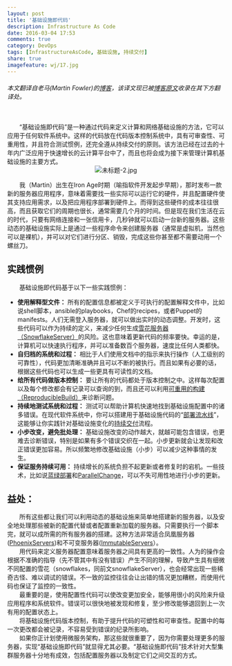```yaml
---
layout: post
title: '基础设施即代码'
description: Infrastructure As Code
date: 2016-03-04 17:53
comments: true
category: DevOps
tags: [InfrastructureAsCode, 基础设施, 持续交付]
share: true
imagefeature: wj/17.jpg
---
```


###### 本文翻译自老马(Martin Fowler)的[博客](http://martinfowler.com/bliki/InfrastructureAsCode.html)，该译文现已被[博客原文](http://martinfowler.com/bliki/InfrastructureAsCode.html#footer)收录在其下方翻译处。

<br/>
&emsp;&emsp;“基础设施即代码”是一种通过代码来定义计算和网络基础设施的方法，它可以应用于任何软件系统中。这样的代码放在代码版本控制系统中，具有可审查性、可重用性，并且符合测试惯例，还完全遵从持续交付的原则。该方法已经在过去的十年内广泛应用于快速增长的云计算平台中了，而且也将会成为接下来管理计算机基础设施的主要方式。

<!--more-->

<center><img class="center" src="http://martinfowler.com/bliki/images/infrastructureAsCode/sketch.png" alt="未标题-2.jpg"></center>

&emsp;&emsp;我（Martin）出生在Iron Age时期（喻指软件开发起步早期），那时发布一款新的服务器应用程序，意味着需要找一些实际可以运行它的硬件，并且配置硬件使其支持应用需求，以及把应用程序部署到硬件上。而得到这些硬件的成本往往很高，而且获取它们的周期也很长，通常需要几个月的时间。但是现在我们生活在云的时代，只要有网络连接和一张信用卡，几秒钟就可以启动一台新的服务器。这些动态的基础设施实际上是通过一些程序命令来创建服务器（通常是虚拟机，当然也可以是裸机），并可以对它们进行分区、销毁，完成这些你甚至都不需要动用一个螺丝刀。

## 实践惯例
&emsp;&emsp;基础设施即代码基于以下一些实践惯例：

- __使用解释型文件：__ 所有的配置信息都被定义于可执行的配置解释文件中，比如说shell脚本，ansible的playbooks，Chef的recipes，或者Puppet的manifests。人们无需登入服务器，就可以做出实时的动态调整。开发时，这些代码可以作为持续的定义，来减少任何生成[雪花服务器（SnowflakeServer）](http://martinfowler.com/bliki/SnowflakeServer.html)的风险。这也意味着更新代码的频率要快。幸运的是，计算机可以快速执行程序，并可以准备数百个服务器，速度比任何人类都快。
- __自归档的系统和过程：__ 相比于人们使用文档中的指示来执行操作（人工级别的可靠性），代码更加清晰准确并且可以不断的被执行。而且如果有必要的话，根据这些代码也可以生成一些更具有可读性的文档。
- __给所有代码做版本控制：__ 要让所有的代码都处于版本控制之中。这样每次配置以及每个修改都会有记录可以查询的到，而且还可以利用[可重用的构建（ReproducibleBuild）](http://martinfowler.com/bliki/ReproducibleBuild.html)来诊断问题。
- __持续地测试系统和过程：__ 测试可以帮助计算机快速地找到基础设施配置中的诸多错误。在现代软件系统中，你可以搭建用于基础设施代码的“[部署流水线](http://martinfowler.com/bliki/DeploymentPipeline.html)”，这能够让你实践针对基础设施变化的[持续交付](http://martinfowler.com/bliki/ContinuousDelivery.html)流程。
- __小步改变，避免批处理：__ 基础设施改变的动作越大，就越可能包含错误，也更难去诊断错误，特别是如果有多个错误交织在一起。小步更新就会让发现和改正错误更加容易。所以频繁地修改基础设施（小步）可以减少这种事情的发生。
- __保证服务持续可用：__ 持续增长的系统负担不起更新或者修复时的宕机。一些技术，比如说[蓝绿部署](http://martinfowler.com/bliki/BlueGreenDeployment.html)和[ParallelChange](http://martinfowler.com/bliki/ParallelChange.html)，可以不失可用性地进行小步的更新。


## 益处：
&emsp;&emsp;所有这些都让我们可以利用动态的基础设施来简单地搭建新的服务器，以及安全地处理那些被新的配置代替或者配置重新加载的服务器。只需要执行一个脚本完，就可以成所需的所有服务器的搭建。这种方法非常适合凤凰服务器([PhoenixServers](http://martinfowler.com/bliki/PhoenixServer.html))和不可变服务器([ImmutableServers](http://martinfowler.com/bliki/ImmutableServer.html)）。 <br/>
&emsp;&emsp;用代码来定义服务器配置意味着服务器之间具有更高的一致性。人为的操作会根据不准确的指导（先不管其中有没有错误）产生不同的理解，导致产生具有细微不同配置的雪花（snowflakes，同前文snowflakeServer），也会经常出现一些稀奇古怪、难以调试的错误。不一致的监控往往会让出错的情况更加糟糕，而使用代码也保证了监控的一致性。 <br/>
&emsp;&emsp;最重要的是，使用配置性代码可以使改变更加安全，能够用很小的风险来升级应用程序和系统软件。错误可以很快地被发现和修复，至少修改能够退回到上一次有用的配置状态上。<br/>
&emsp;&emsp;将基础设施代码版本控制，有助于提升代码的可塑性和可审查性。配置中的每一次更改都会被记录，不容易受到错误的纪录所影响。<br/>
&emsp;&emsp;如果你正计划使用微服务架构，那这些就很重要了，因为你需要处理更多的服务器，实现“基础设施即代码”就显得尤其必要。“基础设施即代码”技术针对大型集群服务器十分地有成效，包括配置服务器以及制定它们之间交互的方式。
